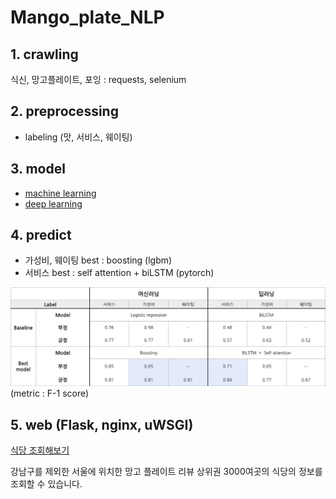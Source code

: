 # Mango_plate_NLP




## 1. crawling

식신, 망고플레이트, 포잉 : requests, selenium


## 2. preprocessing

- labeling (맛, 서비스, 웨이팅)

## 3. model

- [machine learning](https://github.com/krisuety/Mango_plate_NLP/tree/master/model/machine_learning)
- [deep learning](https://github.com/krisuety/Mango_plate_NLP/tree/master/model/deep_learning)

## 4. predict

- 가성비, 웨이팅 best : boosting (lgbm)
- 서비스 best : self attention + biLSTM (pytorch)


![image](material/result_NLP.png)
(metric : F-1 score)

## 5. web (Flask, nginx, uWSGI)

[식당 조회해보기](http://15.164.204.219)

강남구를 제외한 서울에 위치한 망고 플레이트 리뷰 상위권 3000여곳의 식당의 정보를 조회할 수 있습니다.
